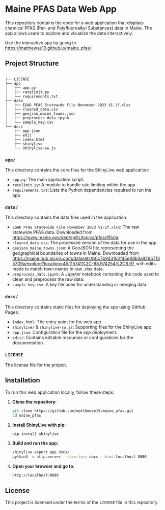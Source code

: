 # Maine PFAS Data Web App

This repository contains the code for a web application that displays chemical PFAS (Per- and Polyfluoroalkyl Substances) data in Maine. The app allows users to explore and visualize the data interactively.

Use the interactive app by going to https://matthewse19.github.io/maine_pfas/

## Project Structure

```
.
├── LICENSE
├── app
│   ├── app.py
│   ├── ratelimit.py
│   └── requirements.txt
├── data
│   ├── EGAD PFAS Statewide File November 2023 V1-1f.xlsx
│   ├── cleaned_data.csv
│   ├── geojson_maine_towns.json
│   ├── preprocess_data.ipynb
│   └── sample_key.csv
└── docs
    ├── app.json
    ├── edit
    ├── index.html
    ├── shinylive
    └── shinylive-sw.js
```

### `app/`
This directory contains the core files for the ShinyLive web application:

- `app.py`: The main application script.
- `ratelimit.py`: A module to handle rate limiting within the app.
- `requirements.txt`: Lists the Python dependencies required to run the app.

### `data/`
This directory contains the data files used in the application:

- `EGAD PFAS Statewide File November 2023 V1-1f.xlsx`: The raw statewide PFAS data. Downloaded from https://www.maine.gov/dep/spills/topics/pfas/#Data.
- `cleaned_data.csv`: The processed version of the data for use in the app.
- `geojson_maine_towns.json`: A GeoJSON file representing the geographical boundaries of towns in Maine. Downloaded from https://maine.hub.arcgis.com/datasets/b0c7b943162f45e48b3a829b7f35709a/explore?location=45.115741%2C-68.974254%2C6.97, with edits made to match town names in raw .xlsx data.
- `preprocess_data.ipynb`: A Jupyter notebook containing the code used to clean and preprocess the raw data.
- `sample_key.csv`: A key file used for understanding or merging data.

### `docs/`
This directory contains static files for deploying the app using GitHub Pages:

- `index.html`: The entry point for the web app.
- `shinylive/` & `shinylive-sw.js`: Supporting files for the ShinyLive app.
- `app.json`: Configuration file for the app deployment.
- `edit/`: Contains editable resources or configurations for the documentation.

### `LICENSE`
The license file for the project.

## Installation

To run this web application locally, follow these steps:

1. **Clone the repository:**
   ```bash
   git clone https://github.com/matthewse19/maine_pfas.git
   cd maine_pfas
   ```

2. **Install ShinyLive with pip:**
   ```bash
   pip install shinylive
   ```

3. **Build and run the app:**
   ```bash
   shinylive export app docs/
   python3 -m http.server --directory docs --bind localhost 8080
   ```

4. **Open your browser and go to:**
   ```
   http://localhost:8080
   ```

## License

This project is licensed under the terms of the `LICENSE` file in this repository.
